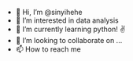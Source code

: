 - 👋 Hi, I’m @sinyihehe
- 👀 I’m interested in data analysis
- 🌱 I’m currently learning python! ✌️
- 💞️ I’m looking to collaborate on ...
- 📫 How to reach me 

<!---
sinyihehe/sinyihehe is a ✨ special ✨ repository because its `README.md` (this file) appears on your GitHub profile.
You can click the Preview link to take a look at your changes.
--->
